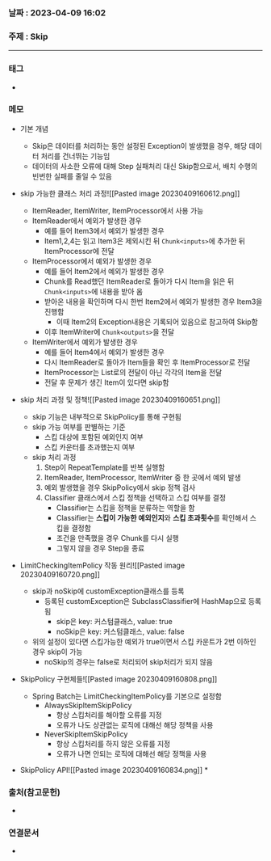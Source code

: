 ### 날짜 : 2023-04-09 16:02
### 주제 : Skip
---
### 태그
* 

### 메모
* 기본 개념
	* Skip은 데이터를 처리하는 동안 설정된 Exception이 발생했을 경우, 해당 데이터 처리를 건너뛰는 기능임
	* 데이터의 사소한 오류에 대해 Step 실패처리 대신 Skip함으로서, 배치 수행의 빈번한 실패를 줄일 수 있음
	
* skip 가능한 클래스 처리 과정![[Pasted image 20230409160612.png]]
	* ItemReader, ItemWriter, ItemProcessor에서 사용 가능
	* ItemReader에서 예외가 발생한 경우
		* 예를 들어 Item3에서 예외가 발생한 경우
		* Item1,2,4는 읽고 Item3은 제외시킨 뒤 `Chunk<inputs>`에 추가한 뒤 ItemProcessor에 전달
	* ItemProcessor에서 예외가 발생한 경우
		* 예를 들어 Item2에서 예외가 발생한 경우
		* Chunk를 Read했던 ItemReader로 돌아가 다시 Item을 읽은 뒤 `Chunk<inputs>`에 내용을 받아 옴
		* 받아온 내용을 확인하며 다시 한번 Item2에서 예외가 발생한 경우 Item3을 진행함
			* 이때 Item2의 Exception내용은 기록되어 있음으로 참고하여 Skip함
		* 이후 ItemWriter에  `Chunk<outputs>`을 전달
	* ItemWriter에서 예외가 발생한 경우
		* 예를 들어 Item4에서 예외가 발생한 경우
		* 다시 ItemReader로 돌아가 Item들을 확인 후 ItemProcessor로 전달
		* ItemProcessor는 List로의 전달이 아닌 각각의 Item을 전달
		* 전달 후 문제가 생긴 Item이 있다면 skip함
		
* skip 처리 과정 및 정책![[Pasted image 20230409160651.png]]
	* skip 기능은 내부적으로 SkipPolicy를 통해 구현됨
	* skip 가능 여부를 판별하는 기준
		* 스킵 대상에 포함된 예외인지 여부
		* 스킵 카운터를 초과했는지 여부
	* skip 처리 과정
		1. Step이 RepeatTemplate를 반복 실행함
		2. ItemReader, ItemProcessor, ItemWriter 중 한 곳에서 예외 발생
		3. 예외 발생했을 경우 SkipPolicy에서 skip 정책 검사
		4. Classifier 클래스에서 스킵 정책을 선택하고 스킵 여부를 결정
			* Classifier는 스킵을 정책을 분류하는 역할을 함
			* Classifier는 **스킵이 가능한 예외인지**와 **스킵 초과횟수**를 확인해서 스킵을 결정함
			* 조건을 만족했을 경우 Chunk를 다시 실행
			* 그렇지 않을 경우 Step을 종료
	
* LimitCheckingItemPolicy 작동 원리![[Pasted image 20230409160720.png]]
	* skip과 noSkip에 customException클래스를 등록
		* 등록된 customException은 SubclassClassifier에 HashMap으로 등록됨
			* skip은 key: 커스텀클래스, value: true
			* noSkip은 key: 커스텀클래스, value: false
	* 위의 설정이 있다면 스킵가능한 예외가 true이면서 스킵 카운트가 2번 이하인 경우 skip이 가능
		* noSkip의 경우는 false로 처리되어 skip처리가 되지 않음

* SkipPolicy 구현체들![[Pasted image 20230409160808.png]]
	* Spring Batch는 LimitCheckingItemPolicy를 기본으로 설정함
		* AlwaysSkipItemSkipPolicy
			* 항상 스킵처리를 해야할 오류를 지정
			* 오류가 나도 상관없는 로직에 대해선 해당 정책을 사용
		* NeverSkipItemSkipPolicy
			* 항상 스킵처리를 하지 않은 오류를 지정
			* 오류가 나면 안되는 로직에 대해선 해당 정책을 사용
	
* SkipPolicy API![[Pasted image 20230409160834.png]]
	* 
### 출처(참고문헌)
-  

### 연결문서
- 